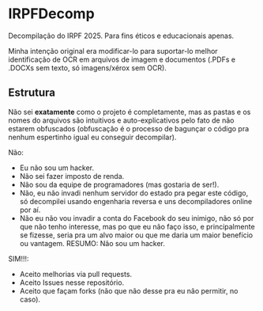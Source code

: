 # IRPFDecomp
Decompilação do IRPF 2025. Para fins éticos e educacionais apenas.

Minha intenção original era modificar-lo para suportar-lo melhor identificação de OCR em arquivos de imagem e documentos (.PDFs e .DOCXs sem texto, só imagens/xérox sem OCR).

## Estrutura
Não sei **exatamente** como o projeto é completamente, mas as pastas e os nomes do arquivos são intuitivos e auto-explicativos pelo fato de não estarem obfuscados (obfuscação é o processo de bagunçar o código pra nenhum espertinho igual eu conseguir decompilar).

Não:
 - Eu não sou um hacker.
 - Não sei fazer imposto de renda.
 - Não sou da equipe de programadores (mas gostaria de ser!).
 - Não, eu não invadi nenhum servidor do estado pra pegar este código, só decompilei usando engenharia reversa e uns decompiladores online por aí.
 - Não eu não vou invadir a conta do Facebook do seu inimigo, não só por que não tenho interesse, mas po que eu não faço isso, e principalmente se fizesse, seria pra um alvo maior ou que me daria um maior benefício ou vantagem. RESUMO: Não sou um hacker.

SIM!!!:
 - Aceito melhorias via pull requests.
 - Aceito Issues nesse repositório.
 - Aceito que façam forks (não que não desse pra eu não permitir, no caso).
